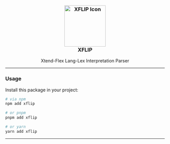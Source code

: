 <h3 align="center">
	<img src="https://raw.githubusercontent.com/wavim/xflip/master/media/icon.png" width="130" alt="XFLIP Icon" /><br />
	XFLIP
</h3>
<p align="center">Xtend-Flex Lang-Lex Interpretation Parser</p>

---

### Usage

Install this package in your project:

```bash
# via npm
npm add xflip

# or pnpm
pnpm add xflip

# or yarn
yarn add xflip
```

---

_&emsp;_

